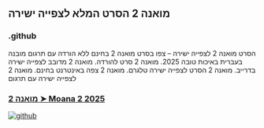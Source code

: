 ## מואנה 2 הסרט המלא לצפייה ישירה

### .github

הסרט מואנה 2 לצפייה ישירה – צפו בסרט מואנה 2 בחינם ללא הורדה עם תרגום מובנה בעברית באיכות טובה 2025. מואנה 2 סרט להורדה. מואנה 2 מדובב לצפייה ישירה בדרייב. מואנה 2 הסרט לצפייה ישירה טלגרם. מואנה 2 צפה באינטרנט בחינם. מואנה 2 לצפייה ישירה עם תרגום

### [מואנה 2 ➤ Moana 2 2025](https://watching4khdmovies.blogspot.com/2025/07/moana-2-he.html)

<a href="https://watching4khdmovies.blogspot.com/2025/07/moana-2-he.html" rel="nofollow"><img src="https://image.tmdb.org/t/p/w1280/x7jLMI3EPYh8WEcpYjtwpwcDahQ.jpg" alt="github" data-canonical-src="https://image.tmdb.org/t/p/w1280/x7jLMI3EPYh8WEcpYjtwpwcDahQ.jpg" style="max-width: 100%;"></a>
